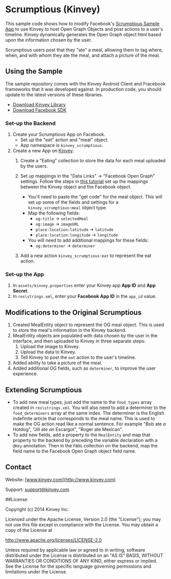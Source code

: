Scrumptious (Kinvey)
=====
This sample code shows how to modify Facebook's [Scrumptious Sample App](https://github.com/facebook/facebook-android-sdk/tree/master/samples/Scrumptious) to use Kinvey to host Open Graph Objects and post actions to a user's timeline. Kinvey dynamically generates the Open Graph object html based upon the information chosen by the user. 

Scrumptious users post that they "ate" a meal, allowing them to tag where, when, and with whom they ate the meal, and attach a picture of the meal. 

## Using the Sample
The sample repository comes with the Kinvey Android Client and Fracebook frameworks that it was developed against. In production code, you should update to the latest versions of these libraries.

* [Download Kinvey Library](http://devcenter.kinvey.com/android/downloads)
* [Download Facebook SDK](http://developers.facebook.com/ios/downloads/)

### Set-up the Backend
1. Create your Scrumptious App on Facebook.
    * Set up the "eat" action and "meal" object.
    * App namespace is `kinvey_scrumptious`.
2. Create a new App on [Kinvey](https://console.kinvey.com/).
    1. Create a "Eating" collection to store the data for each meal uploaded by the users.
    2. Set up mappings in the "Data Links" -> "Facebook Open Graph" settings. Follow the steps in [this tutorial](http://devcenter.kinvey.com/android/tutorials/facebook-opengraph-tutorial) set up the mappings between the Kinvey object and the Facebook object.
         * You'll need to paste the "get code" for the meal object. This will set up some of the fields and settings for a `kinvey_scrumptious:meal` object type.
         * Map the following fields:
         	* `og:title` -> `selectedMeal`
         	* `og:image` -> `imageURL`
         	* `place:location:latitude` -> `latitude`
         	* `place:location:longitude` -> `longitude`
         * You will need to add additional mappings for these fields:
            * `og:determiner` -> `determiner`          

    3. Add a new action `kinvey_scrumptious:eat` to represent the eat action.

### Set-up the App
1. In `assets/kinvey.properties` enter your Kinvey app __App ID__ and __App Secret__.
2. In `res\strings.xml`, enter your __Facebook App ID__ in the `app_id` value.

## Modifications to the Original Scrumptious
1. Created MealEntity object to represent the OG meal object. This is used to store the meal's information in the Kinvey backend.
2. MealEntity objects are populated with data chosen by the user in the interface, and then uploaded to Kinvey in three separate steps:
    1. Upload the image to Kinvey.
    2. Upload the data to Kinvey.
    3. Tell Kinvey to post the `eat` action to the user's timeline.
3. Added ability to take a picture of the meal.
4. Added additional OG fields, such as `determiner`, to improve the user experience.


## Extending Scrumptious
* To add new meal types, just add the name to the `food_types` array created in `res\strings.xml`. You will also need to add a determiner to the `food_determiners` array at the same index. The determiner is the English indefinite article that corresponds to the meal name. This is used to make the OG action read like a normal sentence. For example "Bob ate _a_ Hotdog", "Jill ate _an_ Escargot", "Roger ate Mexican".
* To add new fields, add a property to the `MealEntity` and map that property to the backend by preceding the variable declaration with a `@Key` annotation. Then in the `FBOG` collection on the backend, map the field name to the Facebook Open Graph object field name. 

## Contact
Website: [www.kinvey.com](http://www.kinvey.com)

Support: [support@kinvey.com](http://docs.kinvey.com/mailto:support@kinvey.com)


##License


Copyright (c) 2014 Kinvey Inc.

Licensed under the Apache License, Version 2.0 (the "License"); you may not use this file except
in compliance with the License. You may obtain a copy of the License at

 http://www.apache.org/licenses/LICENSE-2.0

Unless required by applicable law or agreed to in writing, software distributed under the License
is distributed on an "AS IS" BASIS, WITHOUT WARRANTIES OR CONDITIONS OF ANY KIND, either express
or implied. See the License for the specific language governing permissions and limitations under
the License.